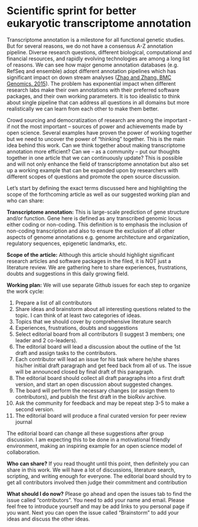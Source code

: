 # Scientific sprint for better eukaryotic transcriptome annotation

Transcriptome annotation is a milestone for all functional genetic studies. But for several reasons, we do not have a consensus A-Z annotation pipeline.  Diverse research questions, different biological, computational and financial resources, and rapidly evolving technologies are among a long list of reasons. We can see how major genome annotation databases (e.g. RefSeq and ensemble) adopt different annotation pipelines which has significant impact on down stream analyses ([Zhao and Zhang. BMC Genomics. 2015](https://www.ncbi.nlm.nih.gov/pmc/articles/PMC4339237/)). The problem has exponential impact when different research labs make their own annotations with their preferred software packages, and their own working parameters. It is too idealistic to think about single pipeline that can address all questions in all domains but more realistically we can learn from each other to make them better.

Crowd sourcing and democratization of research are among the important - if not the most important – sources of power and achievements made by open science. Several examples have proven the power of working together but we need to uncover the power of “thinking” together.  This is the main idea behind this work. Can we think together about making transcriptome annotation more efficient? Can we – as a community – put our thoughts together in one article that we can continuously update? This is possible and will not only enhance the field of transcriptome annotation but also set up a working example that can be expanded upon by researchers with different scopes of questions and promote the open source discussion. 

Let’s start by defining the exact terms discussed here and highlighting the scope of the forthcoming article as well as our suggested working plan and who can share:

**Transcriptome annotation:** This is large-scale prediction of gene structure and/or function. Gene here is defined as any transcribed genomic locus either coding or non-coding.  This definition is to emphasis the inclusion of non-coding transcription and also to ensure the exclusion of all other aspects of genome annotations e.g. genome architecture and organization, regulatory sequences, epigenetic landmarks, etc.

**Scope of the article:** Although this article should highlight significant research articles and software packages in the filed, it is NOT just a literature review. We are gathering here to share experiences, frustrations, doubts and suggestions in this daily growing field.   

**Working plan:** We will use separate Github issues for each step to organize the work cycle:

1.	Prepare a list of all contributors
2.	Share ideas and brainstorm about all interesting questions related to the topic. I can think of at least two categories of ideas. 
  1. Topics that we should cover by comprehensive literature search
  2. Experiences, frustrations, doubts and suggestions
3.	Select editorial board from all contributors (I suggest 3 members; one leader and 2 co-leaders). 
4.	The editorial board will lead a discussion about the outline of the 1st draft and assign tasks to the contributors.
5.	Each contributor will lead an issue for his task where he/she shares his/her initial draft paragraph and get feed back from all of us. The issue will be announced closed by final draft of this paragraph.
6.	The editorial board should collect all draft paragraphs into a first draft version, and start an open discussion about suggested changes. 
7.	The board will perform the necessary changes (or assign them to contributors), and publish the first draft in the bioRxiv archive.
8.	Ask the community for feedback and may be repeat step 3-5 to make a second version.
9.	The editorial board will produce a final curated version for peer review journal

The editorial board can change all these suggestions after group discussion. I am expecting this to be done in a motivational friendly environment, making an inspiring example for an open science model of collaboration. 

**Who can share?** If you read thought until this point, then definitely you can share in this work. We will have a lot of discussions, literature search, scripting, and writing enough for everyone. The editorial board should try to get all contributors involved then judge their commitment and contribution        

**What should I do now?** Please go ahead and open the issues tab to find the issue called “contributors”. You need to add your name and email. Please feel free to introduce yourself and may be add links to you personal page if you want. Next you can open the issue called “Brainstorm” to add your ideas and discuss the other ideas. 


